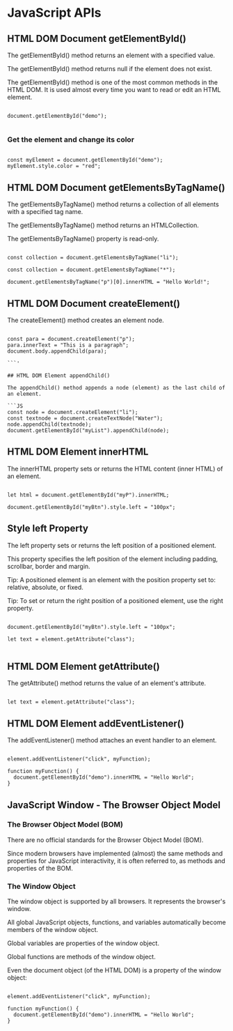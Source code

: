 # JavaScript APIs

## HTML DOM Document getElementById()

The getElementById() method returns an element with a specified value.

The getElementById() method returns null if the element does not exist.

The getElementById() method is one of the most common methods in the HTML DOM. It is used almost every time you want to read or edit an HTML element.

```JS

document.getElementById("demo");


```

### Get the element and change its color

```JS

const myElement = document.getElementById("demo");
myElement.style.color = "red";

```

## HTML DOM Document getElementsByTagName()

The getElementsByTagName() method returns a collection of all elements with a specified tag name.

The getElementsByTagName() method returns an HTMLCollection.

The getElementsByTagName() property is read-only.

```JS

const collection = document.getElementsByTagName("li");

const collection = document.getElementsByTagName("*");

document.getElementsByTagName("p")[0].innerHTML = "Hello World!";

```

## HTML DOM Document createElement()

The createElement() method creates an element node.

```JS

const para = document.createElement("p");
para.innerText = "This is a paragraph";
document.body.appendChild(para);

```'

## HTML DOM Element appendChild()

The appendChild() method appends a node (element) as the last child of an element.

```JS
const node = document.createElement("li");
const textnode = document.createTextNode("Water");
node.appendChild(textnode);
document.getElementById("myList").appendChild(node);

```

## HTML DOM Element innerHTML

The innerHTML property sets or returns the HTML content (inner HTML) of an element.


```JS

let html = document.getElementById("myP").innerHTML;

document.getElementById("myBtn").style.left = "100px";

```

## Style left Property

The left property sets or returns the left position of a positioned element.

This property specifies the left position of the element including padding, scrollbar, border and margin.

Tip: A positioned element is an element with the position property set to: relative, absolute, or fixed.

Tip: To set or return the right position of a positioned element, use the right property.

```JS

document.getElementById("myBtn").style.left = "100px";

let text = element.getAttribute("class");


```

## HTML DOM Element getAttribute()

The getAttribute() method returns the value of an element's attribute.

```JS

let text = element.getAttribute("class");

```

## HTML DOM Element addEventListener()

The addEventListener() method attaches an event handler to an element.

```JS

element.addEventListener("click", myFunction);

function myFunction() {
  document.getElementById("demo").innerHTML = "Hello World";
}

```

## JavaScript Window - The Browser Object Model

### The Browser Object Model (BOM)

There are no official standards for the Browser Object Model (BOM).

Since modern browsers have implemented (almost) the same methods and properties for JavaScript interactivity, it is often referred to, as methods and properties of the BOM.

### The Window Object

The window object is supported by all browsers. It represents the browser's window.

All global JavaScript objects, functions, and variables automatically become members of the window object.

Global variables are properties of the window object.

Global functions are methods of the window object.

Even the document object (of the HTML DOM) is a property of the window object:


```JS

element.addEventListener("click", myFunction);

function myFunction() {
  document.getElementById("demo").innerHTML = "Hello World";
}

```